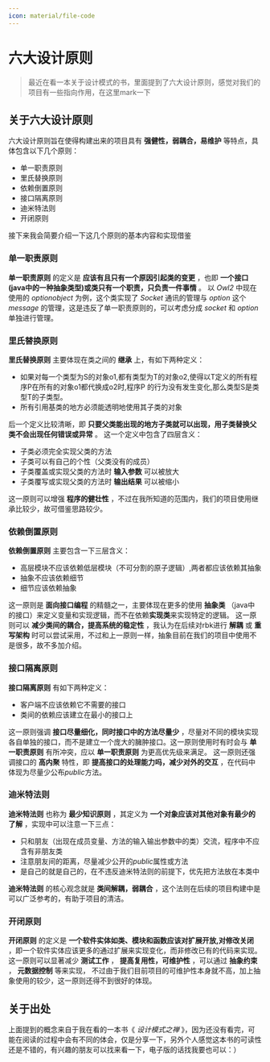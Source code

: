 ```yaml
---
icon: material/file-code
---
```


# 六大设计原则

> 最近在看一本关于设计模式的书，里面提到了六大设计原则，感觉对我们的项目有一些指向作用，在这里mark一下

## 关于六大设计原则

六大设计原则旨在使得构建出来的项目具有 **强健性，弱耦合，易维护** 等特点，具体包含以下几个原则：

* 单一职责原则
* 里氏替换原则
* 依赖倒置原则
* 接口隔离原则
* 迪米特法则
* 开闭原则

接下来我会简要介绍一下这几个原则的基本内容和实现借鉴

### 单一职责原则

 **单一职责原则** 的定义是 **应该有且只有一个原因引起类的变更** ，也即 **一个接口(java中的一种抽象类型)或类只有一个职责，只负责一件事情** 。
以 *Owl2* 中现在使用的 *optionobject* 为例，这个类实现了 *Socket* 通讯的管理与 *option* 这个 *message* 的管理，这是违反了单一职责原则的，可以考虑分成 *socket* 和 *option* 单独进行管理。

### 里氏替换原则

 **里氏替换原则** 主要体现在类之间的 **继承** 上，有如下两种定义：

* 如果对每一个类型为S的对象o1,都有类型为T的对象o2,使得以T定义的所有程序P在所有的对象o1都代换成o2时,程序P 的行为没有发生变化,那么类型S是类型T的子类型。
* 所有引用基类的地方必须能透明地使用其子类的对象

后一个定义比较清晰，即 **只要父类能出现的地方子类就可以出现，用子类替换父类不会出现任何错误或异常** 。
这一个定义中包含了四层含义：

* 子类必须完全实现父类的方法
* 子类可以有自己的个性（父类没有的成员）
* 子类覆盖或实现父类的方法时 **输入参数** 可以被放大
* 子类覆写或实现父类的方法时 **输出结果** 可以被缩小

这一原则可以增强 **程序的健壮性** ，不过在我所知道的范围内，我们的项目使用继承比较少，故可借鉴思路较少。

### 依赖倒置原则

 **依赖倒置原则** 主要包含一下三层含义：

* 高层模块不应该依赖低层模块（不可分割的原子逻辑）,两者都应该依赖其抽象
* 抽象不应该依赖细节
* 细节应该依赖抽象

这一原则是 **面向接口编程** 的精髓之一，主要体现在更多的使用 **抽象类** （java中的接口）来定义变量和实现逻辑，而不在依赖**实现类**来实现特定的逻辑。
这一原则可以 **减少类间的耦合，提高系统的稳定性** ，我认为在后续对rbk进行 **解耦** 或 **重写架构** 时可以尝试采用，不过和上一原则一样，抽象目前在我们的项目中使用不是很多，故不多加介绍。

### 接口隔离原则

 **接口隔离原则** 有如下两种定义：

* 客户端不应该依赖它不需要的接口
* 类间的依赖应该建立在最小的接口上

这一原则强调 **接口尽量细化，同时接口中的方法尽量少** ，尽量对不同的模块实现各自单独的接口，而不是建立一个庞大的臃肿接口。这一原则使用时有时会与 **单一职责原则** 有所冲突，应以 **单一职责原则** 为更高优先级来满足。
这一原则还强调接口的 **高内聚** 特性，即 **提高接口的处理能力吗，减少对外的交互** ，在代码中体现为尽量少公布*public*方法。

### 迪米特法则

 **迪米特法则** 也称为 **最少知识原则** ，其定义为 **一个对象应该对其他对象有最少的了解** ，实现中可以注意一下三点：

* 只和朋友（出现在成员变量、方法的输入输出参数中的类）交流，程序中不应含有非朋友类
* 注意朋友间的距离，尽量减少公开的*public*属性或方法
* 是自己的就是自己的，在不违反迪米特法则的前提下，优先把方法放在本类中

 **迪米特法则** 的核心观念就是 **类间解耦，弱耦合** ，这个法则在后续的项目构建中是可以广泛参考的，有助于项目的清洁。

### 开闭原则

 **开闭原则** 的定义是 **一个软件实体如类、模块和函数应该对扩展开放,对修改关闭** ，即一个软件实体应该更多的通过扩展来实现变化，而非修改已有的代码来实现。
这一原则可以显著减少 **测试工作** ， **提高复用性，可维护性** ，可以通过 **抽象约束** ， **元数据控制** 等来实现，
不过由于我们目前项目的可维护性本身就不高，加上抽象使用的较少，这一原则还得不到很好的体现。

## 关于出处

上面提到的概念来自于我在看的一本书《 *设计模式之禅* 》，因为还没有看完，可能在阅读的过程中会有不同的体会，仅是分享一下，另外个人感觉这本书的可读性还是不错的，有兴趣的朋友可以找来看一下，电子版的话找我要也可以：）